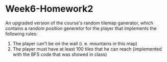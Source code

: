 # Week6-Homework2

An upgraded version of the course's random tilemap ganerator, which contains a random position generetor for the player that implements the following rules:
1. The player can't be on the wall (i. e. mountains in this map)
2. The player must have at least 100 tiles that he can reach (implemented with the BFS code that was showed in class)
